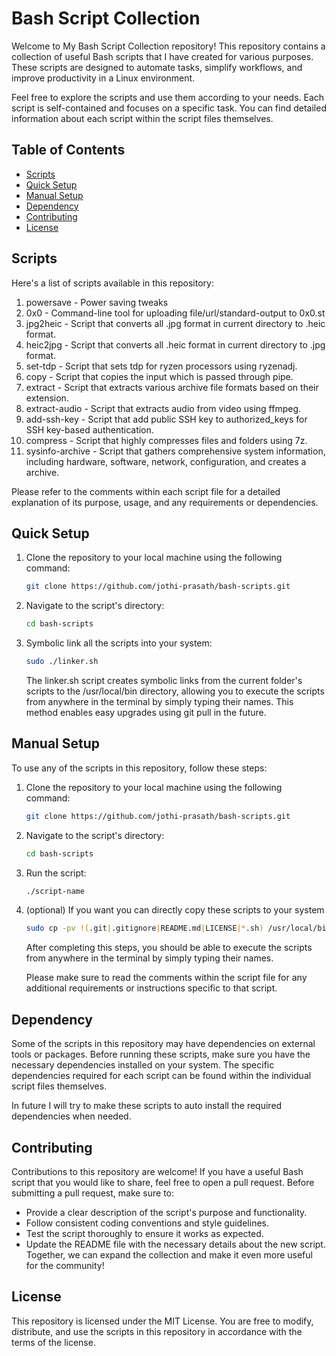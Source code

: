 # Bash Script Collection

Welcome to My Bash Script Collection repository! This repository contains a collection of useful Bash scripts that I have created for various purposes. These scripts are designed to automate tasks, simplify workflows, and improve productivity in a Linux environment.

Feel free to explore the scripts and use them according to your needs. Each script is self-contained and focuses on a specific task. You can find detailed information about each script within the script files themselves.

## Table of Contents

- [Scripts](#scripts)
- [Quick Setup](#quick-setup)
- [Manual Setup](#manual-setup)
- [Dependency](#dependency)
- [Contributing](#contributing)
- [License](#license)

## Scripts

Here's a list of scripts available in this repository:

1. powersave - Power saving tweaks
2. 0x0 - Command-line tool for uploading file/url/standard-output to 0x0.st
3. jpg2heic - Script that converts all .jpg format in current directory to .heic format.
4. heic2jpg - Script that converts all .heic format in current directory to .jpg format.
5. set-tdp - Script that sets tdp for ryzen processors using ryzenadj.
6. copy - Script that copies the input which is passed through pipe.
7. extract - Script that extracts various archive file formats based on their extension.
8. extract-audio - Script that extracts audio from video using ffmpeg.
9. add-ssh-key - Script that add public SSH key to authorized_keys for SSH key-based authentication.
10. compress - Script that highly compresses files and folders using 7z.
11. sysinfo-archive - Script that gathers comprehensive system information, including hardware, software, network, configuration, and creates a archive.

Please refer to the comments within each script file for a detailed explanation of its purpose, usage, and any requirements or dependencies.

## Quick Setup
1. Clone the repository to your local machine using the following command:

   ```bash
   git clone https://github.com/jothi-prasath/bash-scripts.git
   ```
2. Navigate to the script's directory:
    ```bash
    cd bash-scripts
    ```
3. Symbolic link all the scripts into your system:
    ```bash
    sudo ./linker.sh
    ```
    The linker.sh script creates symbolic links from the current folder's scripts to the /usr/local/bin directory, allowing you to execute the scripts from anywhere in the terminal by simply typing their names. This method enables easy upgrades using git pull in the future.

## Manual Setup

To use any of the scripts in this repository, follow these steps:

1. Clone the repository to your local machine using the following command:

   ```bash
   git clone https://github.com/jothi-prasath/bash-scripts.git
   ```
2. Navigate to the script's directory:
    ```bash
    cd bash-scripts
    ```
3. Run the script:
    ```bash
    ./script-name
    ```
4. (optional) If you want you can directly copy these scripts to your system
    ```bash
    sudo cp -pv !(.git|.gitignore|README.md|LICENSE|*.sh) /usr/local/bin
    ```
    After completing this steps, you should be able to execute the scripts from anywhere in the terminal by simply typing their names.

    Please make sure to read the comments within the script file for any additional requirements or instructions specific to that script.

## Dependency
Some of the scripts in this repository may have dependencies on external tools or packages. Before running these scripts, make sure you have the necessary dependencies installed on your system. The specific dependencies required for each script can be found within the individual script files themselves.

In future I will try to make these scripts to auto install the required dependencies when needed. 

## Contributing
Contributions to this repository are welcome! If you have a useful Bash script that you would like to share, feel free to open a pull request. Before submitting a pull request, make sure to:

* Provide a clear description of the script's purpose and functionality.
* Follow consistent coding conventions and style guidelines.
* Test the script thoroughly to ensure it works as expected.
* Update the README file with the necessary details about the new script.
Together, we can expand the collection and make it even more useful for the community!

## License
This repository is licensed under the MIT License. You are free to modify, distribute, and use the scripts in this repository in accordance with the terms of the license.
